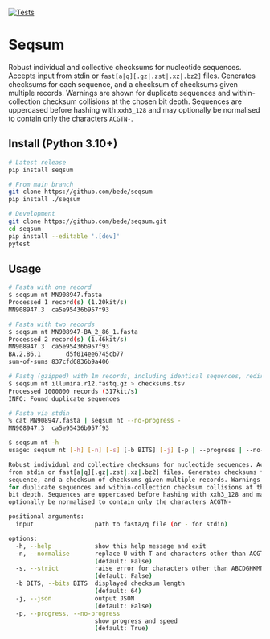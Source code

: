 [![Tests](https://github.com/bede/seqsum/actions/workflows/test.yml/badge.svg)](https://github.com/bede/seqsum/actions/workflows/test.yml)

# Seqsum

Robust individual and collective checksums for nucleotide sequences. Accepts input from stdin or `fast[a|q][.gz|.zst|.xz|.bz2]` files. Generates checksums for each sequence, and a checksum of checksums given multiple records. Warnings are shown for duplicate sequences and within-collection checksum collisions at the chosen bit depth. Sequences are uppercased before hashing with `xxh3_128` and may optionally be normalised to contain only the characters `ACGTN-`.



## Install (Python 3.10+)

```bash
# Latest release
pip install seqsum

# From main branch
git clone https://github.com/bede/seqsum
pip install ./seqsum

# Development
git clone https://github.com/bede/seqsum.git
cd seqsum
pip install --editable '.[dev]'
pytest
```



## Usage

```bash
# Fasta with one record
$ seqsum nt MN908947.fasta
Processed 1 record(s) (1.20kit/s)
MN908947.3	ca5e95436b957f93

# Fasta with two records
$ seqsum nt MN908947-BA_2_86_1.fasta
Processed 2 record(s) (1.46kit/s)
MN908947.3	ca5e95436b957f93
BA.2.86.1		d5f014ee6745cb77
sum-of-sums	837cfd6836b9a406

# Fastq (gzipped) with 1m records, including identical sequences, redirected to file
$ seqsum nt illumina.r12.fastq.gz > checksums.tsv
Processed 1000000 records (317kit/s)
INFO: Found duplicate sequences

# Fasta via stdin
% cat MN908947.fasta | seqsum nt --no-progress -
MN908947.3	ca5e95436b957f93
```



```bash
$ seqsum nt -h
usage: seqsum nt [-h] [-n] [-s] [-b BITS] [-j] [-p | --progress | --no-progress] input

Robust individual and collective checksums for nucleotide sequences. Accepts input
from stdin or fast[a|q][.gz|.zst|.xz|.bz2] files. Generates checksums for each
sequence, and a checksum of checksums given multiple records. Warnings are shown
for duplicate sequences and within-collection checksum collisions at the chosen
bit depth. Sequences are uppercased before hashing with xxh3_128 and may
optionally be normalised to contain only the characters ACGTN-

positional arguments:
  input                 path to fasta/q file (or - for stdin)

options:
  -h, --help            show this help message and exit
  -n, --normalise       replace U with T and characters other than ACGT- with N
                        (default: False)
  -s, --strict          raise error for characters other than ABCDGHKMNRSTVWY-
                        (default: False)
  -b BITS, --bits BITS  displayed checksum length
                        (default: 64)
  -j, --json            output JSON
                        (default: False)
  -p, --progress, --no-progress
                        show progress and speed
                        (default: True)
```
